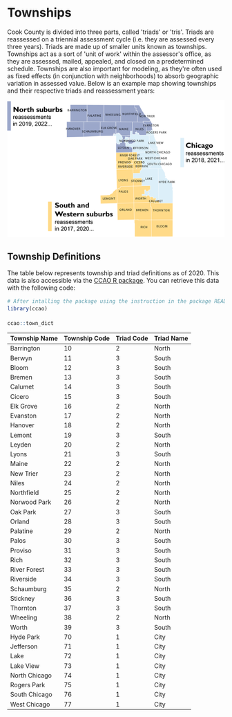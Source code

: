 # Townships

Cook County is divided into three parts, called 'triads' or 'tris'. Triads are reassessed on a triennial assessment cycle (i.e. they are assessed every three years). Triads are made up of smaller units known as townships. Townships act as a sort of 'unit of work' within the assessor's office, as they are assessed, mailed, appealed, and closed on a predetermined schedule. Townships are also important for modeling, as they're often used as fixed effects (in conjunction with neighborhoods) to absorb geographic variation in assessed value. Below is an example map showing townships and their respective triads and reassessment years:

![](townships-map.png)

## Township Definitions

The table below represents township and triad definitions as of 2020. This data is also accessible via the [CCAO R package](https://gitlab.com/ccao-data-science---modeling/packages/ccao). You can retrieve this data with the following code:

```r
# After intalling the package using the instruction in the package README, load the ccao library
library(ccao)

ccao::town_dict
```

|Township Name|Township Code|Triad Code|Triad Name|
|-------------|-------------|----------|----------|
|Barrington   |10           |2         |North     |
|Berwyn       |11           |3         |South     |
|Bloom        |12           |3         |South     |
|Bremen       |13           |3         |South     |
|Calumet      |14           |3         |South     |
|Cicero       |15           |3         |South     |
|Elk Grove    |16           |2         |North     |
|Evanston     |17           |2         |North     |
|Hanover      |18           |2         |North     |
|Lemont       |19           |3         |South     |
|Leyden       |20           |2         |North     |
|Lyons        |21           |3         |South     |
|Maine        |22           |2         |North     |
|New Trier    |23           |2         |North     |
|Niles        |24           |2         |North     |
|Northfield   |25           |2         |North     |
|Norwood Park |26           |2         |North     |
|Oak Park     |27           |3         |South     |
|Orland       |28           |3         |South     |
|Palatine     |29           |2         |North     |
|Palos        |30           |3         |South     |
|Proviso      |31           |3         |South     |
|Rich         |32           |3         |South     |
|River Forest |33           |3         |South     |
|Riverside    |34           |3         |South     |
|Schaumburg   |35           |2         |North     |
|Stickney     |36           |3         |South     |
|Thornton     |37           |3         |South     |
|Wheeling     |38           |2         |North     |
|Worth        |39           |3         |South     |
|Hyde Park    |70           |1         |City      |
|Jefferson    |71           |1         |City      |
|Lake         |72           |1         |City      |
|Lake View    |73           |1         |City      |
|North Chicago|74           |1         |City      |
|Rogers Park  |75           |1         |City      |
|South Chicago|76           |1         |City      |
|West Chicago |77           |1         |City      |
